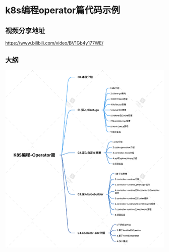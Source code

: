 # k8s编程operator篇代码示例

## 视频分享地址

https://www.bilibili.com/video/BV1Gb4y177WE/


## 大纲

![大纲](./agenda.png)
